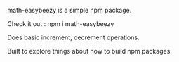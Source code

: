 math-easybeezy is a simple npm package.

Check it out : npm i math-easybeezy

Does basic increment, decrement operations.

Built to explore things about how to build npm packages.
